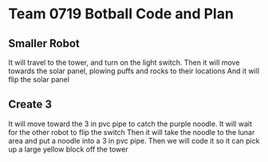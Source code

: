 # Team 0719 Botball Code and Plan

## Smaller Robot
It will travel to the tower, and turn on the light switch.
Then it will move towards the solar panel, plowing puffs and rocks to their locations
And it will flip the solar panel

## Create 3
It will move toward the 3 in pvc pipe to catch the purple noodle.   It will wait for the other robot to flip the switch
Then it will take the noodle to the lunar area and put a noodle into a 3 in pvc pipe.
Then we will code it so it can pick up a large yellow block off the tower
